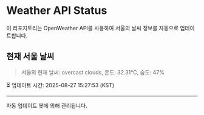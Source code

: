 
# Weather API Status

이 리포지토리는 OpenWeather API를 사용하여 서울의 날씨 정보를 자동으로 업데이트합니다.

## 현재 서울 날씨
> 서울의 현재 날씨: overcast clouds, 온도: 32.31°C, 습도: 47%

⏳ 업데이트 시간: 2025-08-27 15:27:53 (KST)

---
자동 업데이트 봇에 의해 관리됩니다.
